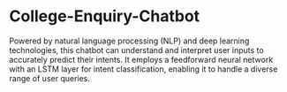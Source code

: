 # College-Enquiry-Chatbot
Powered by natural language processing (NLP) and deep learning technologies, this chatbot can understand and interpret user inputs to accurately predict their intents. It employs a feedforward neural network with an LSTM layer for intent classification, enabling it to handle a diverse range of user queries.
